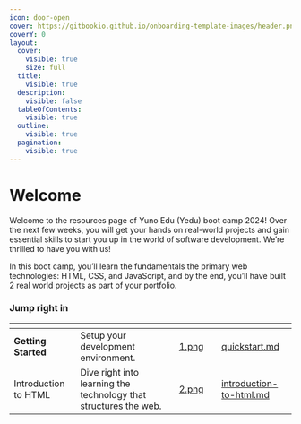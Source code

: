 ```yaml
---
icon: door-open
cover: https://gitbookio.github.io/onboarding-template-images/header.png
coverY: 0
layout:
  cover:
    visible: true
    size: full
  title:
    visible: true
  description:
    visible: false
  tableOfContents:
    visible: true
  outline:
    visible: true
  pagination:
    visible: true
---
```


# Welcome

Welcome to the resources page of Yuno Edu (Yedu) boot camp 2024! Over the next few weeks, you will get your hands on real-world projects and gain essential skills to start you up in the world of software development. We’re thrilled to have you with us!

In this boot camp, you’ll learn the fundamentals the primary web technologies: HTML, CSS, and JavaScript, and by the end, you’ll have built 2 real world projects as part of your portfolio.

### Jump right in

<table data-view="cards"><thead><tr><th></th><th></th><th data-hidden data-card-cover data-type="files"></th><th data-hidden></th><th data-hidden data-card-target data-type="content-ref"></th></tr></thead><tbody><tr><td><strong>Getting Started</strong></td><td>Setup your development environment.</td><td><a href=".gitbook/assets/1.png">1.png</a></td><td></td><td><a href="getting-started/quickstart.md">quickstart.md</a></td></tr><tr><td>Introduction to HTML</td><td>Dive right into learning the technology that structures the web.</td><td><a href=".gitbook/assets/2.png">2.png</a></td><td></td><td><a href="week-1/introduction-to-html.md">introduction-to-html.md</a></td></tr></tbody></table>
